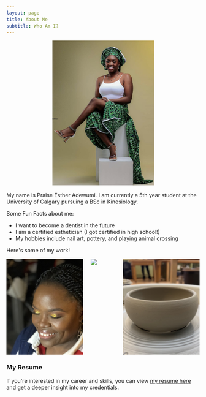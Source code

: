 ```yaml
---
layout: page
title: About Me
subtitle: Who Am I?
---
```

<p style="text-align:center;">
<img src="/assets/img/aboutme.png" alt="about me" style="width:265px;height:378px;">
</p>

My name is Praise Esther Adewumi. I am currently a 5th year student at the University of Calgary pursuing a BSc in Kinesiology.

Some Fun Facts about me:

- I want to become a dentist in the future
- I am a certified esthetician (I got certified in high school!)
- My hobbies include nail art, pottery, and playing animal crossing

Here's some of my work!
<div style="display: flex; gap: 20px;">
  <img src="/assets/img/makeup.jpg" style="width: 200px;">
  <img src="/assets/img/nails.png" style="width: 200px;">
  <img src="/assets/img/pottery.jpg" style="width: 200px;">
</div>

### My Resume

If you're interested in my career and skills, you can view [my resume here](https://drive.google.com/file/d/16JM0_vAaZ2TvPMw7LstHM6G6-K9-AQ8a/view?usp=drive_link) and get a deeper insight into my credentials.

